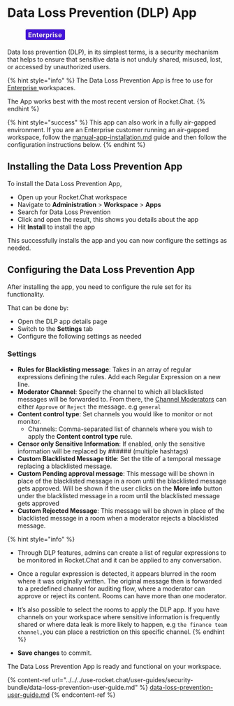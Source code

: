 # Data Loss Prevention (DLP) App

<figure><img src="../../../.gitbook/assets/2021-06-10_22-31-38 (3) (3) (3) (3) (3) (3) (3) (3) (3) (2) (3) (1) (1) (1) (1) (1) (1) (1) (21).jpg" alt=""><figcaption></figcaption></figure>

Data loss prevention (DLP), in its simplest terms, is a security mechanism that helps to ensure that sensitive data is not unduly shared, misused, lost, or accessed by unauthorized users.

{% hint style="info" %}
The Data Loss Prevention App is free to use for [Enterprise ](../../../use-rocket.chat/workspace-administration/settings/enterprise.md)workspaces.

The App works best with the most recent version of Rocket.Chat.
{% endhint %}

{% hint style="success" %}
This app can also work in a fully air-gapped environment. If you are an Enterprise customer running an air-gapped workspace, follow the [manual-app-installation.md](../../../setup-and-administer-rocket.chat/rocket.chat-air-gapped-deployment/manual-app-installation.md "mention") guide and then follow the configuration instructions below.
{% endhint %}

## Installing the Data Loss Prevention App

To install the Data Loss Prevention App,

* Open up your Rocket.Chat workspace
* Navigate to **Administration** > **Workspace** > **Apps**
* Search for Data Loss Prevention
* Click and open the result, this shows you details about the app
* Hit **Install** to install the app

This successfully installs the app and you can now configure the settings as needed.

## Configuring the Data Loss Prevention App

After installing the app, you need to configure the rule set for its functionality.

That can be done by:

* Open the DLP app details page
* Switch to the **Settings** tab
* Configure the following settings as needed

### Settings

* **Rules for Blacklisting message**: Takes in an array of regular expressions defining the rules. Add each Regular Expression on a new line.
* **Moderator Channel**: Specify the channel to which all blacklisted messages will be forwarded to. From there, the [Channel Moderators](../../../setup-and-administer-rocket.chat/roles-in-rocket.chat/#rocket.chat-user-roles) can either `Approve` or `Reject` the message. e.g `general`
* **Content control type**: Set channels you would like to monitor or not monitor.
  * Channels: Comma-separated list of channels where you wish to apply the **Content control type** rule.
* **Censor only Sensitive Information**: If enabled, only the sensitive information will be replaced by ###### (multiple hashtags)
* **Custom Blacklisted Message title**: Set the title of a temporal message replacing a blacklisted message.
* **Custom Pending approval message**: This message will be shown in place of the blacklisted message in a room until the blacklisted message gets approved. Will be shown if the user clicks on the **More info** button under the blacklisted message in a room until the blacklisted message gets approved
* **Custom Rejected Message**: This message will be shown in place of the blacklisted message in a room when a moderator rejects a blacklisted message.

{% hint style="info" %}
* Through DLP features, admins can create a list of regular expressions to be monitored in Rocket.Chat and it can be applied to any conversation.
* Once a regular expression is detected, it appears blurred in the room where it was originally written. The original message then is forwarded to a predefined channel for auditing flow, where a moderator can approve or reject its content. Rooms can have more than one moderator.
* It’s also possible to select the rooms to apply the DLP app. If you have channels on your workspace where sensitive information is frequently shared or where data leak is more likely to happen, e.g `the finance team channel,`you can place a restriction on this specific channel.
{% endhint %}

* **Save changes** to commit.

The Data Loss Prevention App is ready and functional on your workspace.

{% content-ref url="../../../use-rocket.chat/user-guides/security-bundle/data-loss-prevention-user-guide.md" %}
[data-loss-prevention-user-guide.md](../../../use-rocket.chat/user-guides/security-bundle/data-loss-prevention-user-guide.md)
{% endcontent-ref %}
